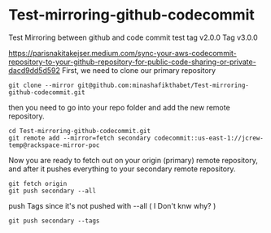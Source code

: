# Test-mirroring-github-codecommit
Test Mirroring between github and code commit 
test 
tag v2.0.0
Tag v3.0.0


https://parisnakitakejser.medium.com/sync-your-aws-codecommit-repository-to-your-github-repository-for-public-code-sharing-or-private-dacd9dd5d592
First, we need to clone our primary repository
```
git clone --mirror git@github.com:minashafikthabet/Test-mirroring-github-codecommit.git
```
then you need to go into your repo folder and add the new remote repository.
```
cd Test-mirroring-github-codecommit.git
git remote add --mirror=fetch secondary codecommit::us-east-1://jcrew-temp@rackspace-mirror-poc
```
Now you are ready to fetch out on your origin (primary) remote repository, and after it pushes everything to your secondary remote repository.
```
git fetch origin
git push secondary --all
```
push Tags since it's not pushed with --all ( I Don't knw why? )
```
git push secondary --tags
```
